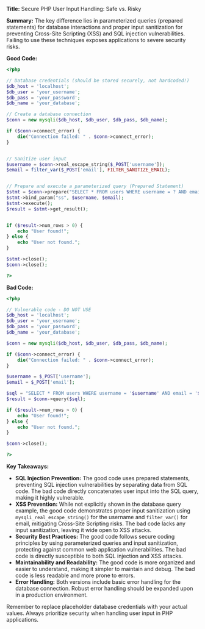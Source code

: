**Title:** Secure PHP User Input Handling: Safe vs. Risky

**Summary:**  The key difference lies in parameterized queries (prepared statements) for database interactions and proper input sanitization for preventing Cross-Site Scripting (XSS) and SQL injection vulnerabilities.  Failing to use these techniques exposes applications to severe security risks.


**Good Code:**

```php
<?php

// Database credentials (should be stored securely, not hardcoded!)
$db_host = 'localhost';
$db_user = 'your_username';
$db_pass = 'your_password';
$db_name = 'your_database';

// Create a database connection
$conn = new mysqli($db_host, $db_user, $db_pass, $db_name);

if ($conn->connect_error) {
    die("Connection failed: " . $conn->connect_error);
}


// Sanitize user input
$username = $conn->real_escape_string($_POST['username']);
$email = filter_var($_POST['email'], FILTER_SANITIZE_EMAIL);


// Prepare and execute a parameterized query (Prepared Statement)
$stmt = $conn->prepare("SELECT * FROM users WHERE username = ? AND email = ?");
$stmt->bind_param("ss", $username, $email);
$stmt->execute();
$result = $stmt->get_result();


if ($result->num_rows > 0) {
    echo "User found!";
} else {
    echo "User not found.";
}

$stmt->close();
$conn->close();

?>
```

**Bad Code:**

```php
<?php

// Vulnerable code - DO NOT USE
$db_host = 'localhost';
$db_user = 'your_username';
$db_pass = 'your_password';
$db_name = 'your_database';

$conn = new mysqli($db_host, $db_user, $db_pass, $db_name);

if ($conn->connect_error) {
    die("Connection failed: " . $conn->connect_error);
}

$username = $_POST['username'];
$email = $_POST['email'];

$sql = "SELECT * FROM users WHERE username = '$username' AND email = '$email'";
$result = $conn->query($sql);

if ($result->num_rows > 0) {
    echo "User found!";
} else {
    echo "User not found.";
}

$conn->close();

?>
```

**Key Takeaways:**

* **SQL Injection Prevention:** The good code uses prepared statements, preventing SQL injection vulnerabilities by separating data from SQL code. The bad code directly concatenates user input into the SQL query, making it highly vulnerable.
* **XSS Prevention:** While not explicitly shown in the database query example, the good code demonstrates proper input sanitization using `mysqli_real_escape_string()` for the username and `filter_var()` for email, mitigating Cross-Site Scripting risks.  The bad code lacks any input sanitization, leaving it wide open to XSS attacks.
* **Security Best Practices:** The good code follows secure coding principles by using parameterized queries and input sanitization, protecting against common web application vulnerabilities. The bad code is directly susceptible to both SQL injection and XSS attacks.
* **Maintainability and Readability:** The good code is more organized and easier to understand, making it simpler to maintain and debug.  The bad code is less readable and more prone to errors.
* **Error Handling:** Both versions include basic error handling for the database connection.  Robust error handling should be expanded upon in a production environment.


Remember to replace placeholder database credentials with your actual values.  Always prioritize security when handling user input in PHP applications.

